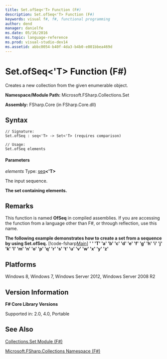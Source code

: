 ```yaml
---
title: Set.ofSeq<'T> Function (F#)
description: Set.ofSeq<'T> Function (F#)
keywords: visual f#, f#, functional programming
author: dend
manager: danielfe
ms.date: 05/16/2016
ms.topic: language-reference
ms.prod: visual-studio-dev14
ms.assetid: abbc0054-b40f-4da3-b4b0-e801bbea469d 
---
```


# Set.ofSeq<'T> Function (F#)

Creates a new collection from the given enumerable object.

**Namespace/Module Path:** Microsoft.FSharp.Collections.Set

**Assembly:** FSharp.Core (in FSharp.Core.dll)


## Syntax

```
// Signature:
Set.ofSeq : seq<'T> -> Set<'T> (requires comparison)

// Usage:
Set.ofSeq elements
```

#### Parameters
*elements*
Type: [seq](https://msdn.microsoft.com/library/2f0c87c6-8a0d-4d33-92a6-10d1d037ce75)**&lt;'T&gt;**


The input sequence.



**The set containing elements.**
## Remarks
This function is named **OfSeq** in compiled assemblies. If you are accessing the function from a language other than F#, or through reflection, use this name.

**The following example demonstrates how to create a set from a sequence by using Set.ofSeq.**
[!code-fsharp[Main](snippets/fssamples101/snippet2001.fs)]
**' ' 'T' 'a' 'b' 'c' 'd' 'e' 'f' 'g' 'h' 'i' 'j' 'k' 'l' 'm' 'n' 'o' 'p' 'q' 'r' 's' 't' 'u' 'v' 'w' 'x' 'y' 'z'**
## Platforms
Windows 8, Windows 7, Windows Server 2012, Windows Server 2008 R2


## Version Information
**F# Core Library Versions**

Supported in: 2.0, 4.0, Portable




## See Also
[Collections.Set Module &#40;F&#35;&#41;](Collections.Set-Module-%5BFSharp%5D.md)

[Microsoft.FSharp.Collections Namespace &#40;F&#35;&#41;](Microsoft.FSharp.Collections-Namespace-%5BFSharp%5D.md)


